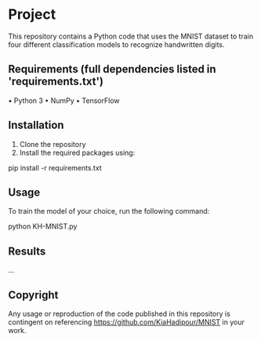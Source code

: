 # Project

This repository contains a Python code that uses the MNIST dataset to train four different 
classification models to recognize handwritten digits.

## Requirements (full dependencies listed in 'requirements.txt')

• Python 3
• NumPy
• TensorFlow

## Installation

1. Clone the repository
2. Install the required packages using:

pip install -r requirements.txt


## Usage

To train the model of your choice, run the following command:

python KH-MNIST.py


## Results

...

## Copyright

Any usage or reproduction of the code published in this repository is contingent on referencing 
https://github.com/KiaHadipour/MNIST in your work.
